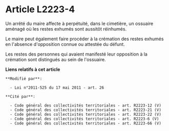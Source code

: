 # Article L2223-4

Un arrêté du maire affecte à perpétuité, dans le cimetière, un ossuaire aménagé où les restes exhumés sont aussitôt
réinhumés. 

Le maire peut également faire procéder à la crémation des restes exhumés en l'absence d'opposition connue ou attestée du
défunt. 

Les restes des personnes qui avaient manifesté leur opposition à la crémation sont distingués au sein de l'ossuaire.

**Liens relatifs à cet article**

	**Modifié par**:

	  - Loi n°2011-525 du 17 mai 2011 - art. 26

	**Cité par**:

	  - Code général des collectivités territoriales - art. R2223-12 (V)
	  - Code général des collectivités territoriales - art. R2223-21 (V)
	  - Code général des collectivités territoriales - art. R2223-22 (V)
	  - Code général des collectivités territoriales - art. R2223-6 (V)
	  - Code général des collectivités territoriales - art. R2223-66 (V)
